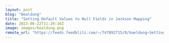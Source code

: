 ```yaml
---
layout: post
blog: "Bealdung"
title: "Setting Default Values to Null Fields in Jackson Mapping"
date: 2023-06-22T11:20:16Z
image: images/bealdung.png
remote_url: "https://feeds.feedblitz.com/~/747892715/0/baeldung~Setting-Default-Values-to-Null-Fields-in-Jackson-Mapping"
---
```


